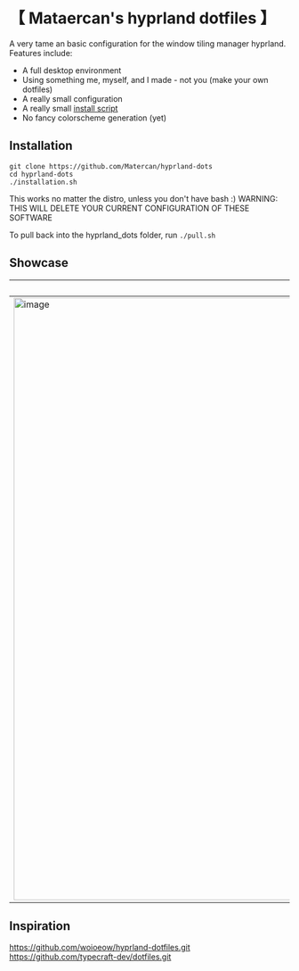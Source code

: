 # 【 Mataercan's hyprland dotfiles 】
A very tame an basic configuration for the window tiling manager hyprland.
Features include:
- A full desktop environment
- Using something me, myself, and I made - not you (make your own dotfiles)
- A really small configuration
- A really small [install script](#installation)
- No fancy colorscheme generation (yet)

## Installation
```
git clone https://github.com/Matercan/hyprland-dots
cd hyprland-dots
./installation.sh
```
This works no matter the distro, unless you don't have bash :)
WARNING: THIS WILL DELETE YOUR CURRENT CONFIGURATION OF THESE SOFTWARE

To pull back into the hyprland_dots folder, run ``./pull.sh`` 

## Showcase

| Using Wallpaper 1  | Using Wallpaper 2 |
| --- | --- |
| <img width="1921" height="1080" alt="image" src="https://github.com/user-attachments/assets/64a0a824-d7c3-40b9-9153-a14f2d50b067" /> | <img width="1929" height="1080" alt="image" src="https://github.com/user-attachments/assets/e567273e-1506-4fae-9fab-8e05af3c3d45" /> |

## Inspiration

https://github.com/woioeow/hyprland-dotfiles.git
https://github.com/typecraft-dev/dotfiles.git

